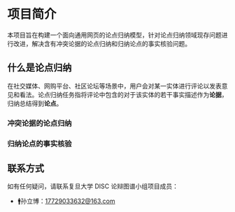 # 项目简介

本项目旨在构建一个面向通用网页的论点归纳模型，针对论点归纳领域现存问题进行改进，解决含有冲突论据的论点归纳和归纳论点的事实核验问题。

## 什么是论点归纳

在社交媒体、网购平台、社区论坛等场景中，用户会对某一实体进行评论以发表意见和看法。论点归纳任务指将评论中包含的对于该实体的若干事实描述作为**论据**，归纳总结得到**论点**。

### 冲突论据的论点归纳



### 归纳论点的事实核验



## 联系方式

如有任何疑问，请联系复旦大学 DISC 论辩图谱小组项目成员：

- 🚹孙立博：<17729033632@163.com>
